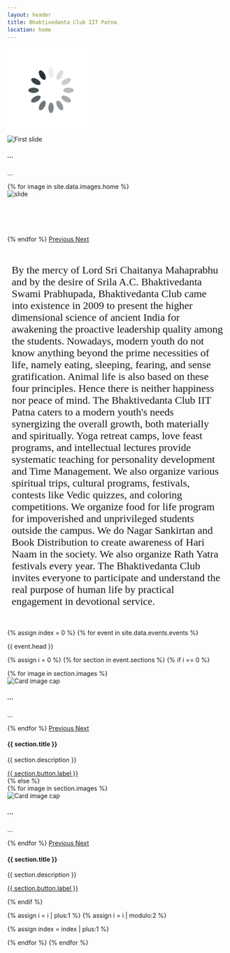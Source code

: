 ```yaml
---
layout: header
title: Bhaktivedanta Club IIT Patna
location: home
---
```

<!-- loader  -->
<div class="loader_bg">
    <div class="loader1"><img src="assets/images/loading.gif" alt="#" /></div>
</div>


<div id="carouselExampleControls" class="carousel slide carousel-fade" data-ride="carousel" data-interval="3000">
  <div class="carousel-inner">
    <div class="carousel-item active">
      <img class="d-block mx-auto img-fluid img-thumbnail" src="https://i.imgur.com/ktr72r7.jpg" alt="First slide">
      <div class="carousel-caption d-none d-md-block">
        <h5>...</h5>
        <p>...</p>
      </div>
    </div>
    {% for image in site.data.images.home %}
    <div class="carousel-item" >
      <img class="d-block mx-auto img-fluid img-thumbnail" src="{{ image.link }}" alt="slide">
      <div class="caption carousel-caption d-md-block">
  	    <h4 style="color: #FFFFFF; font-style: italic;"> {{ image.title }} </h4>
  	    <p style="color: #FFFFFF; font-family: Libre Baskerville;"> {{ image.subtitle }}</p>
  	  </div>
    </div>
    {% endfor %}
  <a class="carousel-control-prev danger" href="#carouselExampleControls" role="button" data-slide="prev">
    <span class="carousel-control-prev-icon" aria-hidden="true"></span>
    <span class="sr-only">Previous</span>
  </a>
  <a class="carousel-control-next danger" href="#carouselExampleControls" role="button" data-slide="next">
    <span class="carousel-control-next-icon" aria-hidden="true"></span>
    <span class="sr-only">Next</span>
  </a>
  </div>
</div>

<div class="container">
	<p style="padding: 5% 10px;font-family: 'Lora', serif;font-size: 1.5rem;">By the mercy of Lord Sri Chaitanya Mahaprabhu and by the desire of Srila A.C. Bhaktivedanta Swami Prabhupada, Bhaktivedanta Club came into existence in 2009 to present the higher dimensional science of ancient India for awakening the proactive leadership quality among the students. Nowadays, modern youth do not know anything beyond the prime necessities of life, namely eating, sleeping, fearing, and sense gratification. Animal life is also based on these four principles. Hence there is neither happiness nor peace of mind. The Bhaktivedanta Club IIT Patna caters to a modern youth's needs synergizing the overall growth, both materially and spiritually. Yoga retreat camps, love feast programs, and intellectual lectures provide systematic teaching for personality development and Time Management. We also organize various spiritual trips, cultural programs, festivals, contests like Vedic quizzes, and coloring competitions. We organize food for life program for impoverished and unprivileged students outside the campus. We do Nagar Sankirtan and Book Distribution to create awareness of Hari Naam in the society. We also organize Rath Yatra festivals every year. The Bhaktivedanta Club invites everyone to participate and understand the real purpose of human life by practical engagement in devotional service. </p>
</div>


<div class="container scroll-animations">
{% assign index = 0 %}
{% for event in site.data.events.events %}
<div class="section-head">
  <p class="theme-content"> {{ event.head }}</p>
</div>

{% assign i = 0 %}
{% for section in event.sections %}
{% if i == 0 %}
  <div class="row animate__animated">
    <div class="col-lg-10 section">
      <div class="card">
        <div class="row ">
          <div class="col-lg-4 col-md-4 col-sm-12">
              <div id="carouselExampleControls{{ forloop.index }}" class="card-img-top carousel slide carousel-fade" data-ride="carousel" data-interval="3000">
                <div class="carousel-inner">
                  {% for image in section.images %}
                  <div class="carousel-item {% if forloop.index == 1 %} active {% endif %}" >
                    <img style="height: 200px;" class="d-block px-auto mx-auto img-fluid card-img-top img-thumbnail" src="{{ image }}" alt="Card image cap">
                    <div class="carousel-caption d-none d-md-block">
                      <h5>...</h5>
                      <p>...</p>
                    </div>
                  </div>
                  {% endfor %}
                  <a class="carousel-control-prev danger" href="#carouselExampleControls{{ forloop.index }}" role="button" data-slide="prev">
                    <span class="carousel-control-prev-icon" aria-hidden="true"></span>
                    <span class="sr-only">Previous</span>
                  </a>
                  <a class="carousel-control-next danger" href="#carouselExampleControls{{ forloop.index }}" role="button" data-slide="next">
                    <span class="carousel-control-next-icon" aria-hidden="true"></span>
                    <span class="sr-only">Next</span>
                  </a>
                </div>
              </div>
          </div>
          <div class="col-lg-8 col-md-8 col-sm-12">
              <div class="card-body px-2">
                  <h4 class="card-title">{{ section.title }}</h4>
                  <p class="card-text">{{ section.description }}</p>
                  <a href="{{ section.button.link }}" class="btn btn-primary">{{ section.button.label }}</a>
              </div>
          </div>
        </div>
      </div>
    </div>
    <div class="col-lg-2"></div>
  </div>
{% else %}
  <div class="row animate__animated">
    <div class="col-lg-2"></div>
    <div class="col-lg-10 section">
      <div class="card">
        <div class="row ">
          <div class="col-lg-4 col-md-4 col-sm-12">
              <div id="carouselExampleControls{{ forloop.index }}" class="card-img-top carousel slide carousel-fade" data-ride="carousel" data-interval="3000">
                <div class="carousel-inner">
                  {% for image in section.images %}
                  <div class="carousel-item {% if forloop.index == 1 %} active {% endif %}" >
                    <img style="height: 200px;" class="d-block px-auto mx-auto img-fluid card-img-top img-thumbnail" src="{{ image }}" alt="Card image cap">
                    <div class="carousel-caption d-none d-md-block">
                      <h5>...</h5>
                      <p>...</p>
                    </div>
                  </div>
                  {% endfor %}
                  <a class="carousel-control-prev danger" href="#carouselExampleControls{{ forloop.index }}" role="button" data-slide="prev">
                    <span class="carousel-control-prev-icon" aria-hidden="true"></span>
                    <span class="sr-only">Previous</span>
                  </a>
                  <a class="carousel-control-next danger" href="#carouselExampleControls{{ forloop.index }}" role="button" data-slide="next">
                    <span class="carousel-control-next-icon" aria-hidden="true"></span>
                    <span class="sr-only">Next</span>
                  </a>
                </div>
              </div>
          </div>
          <div class="col-lg-8 col-md-8 col-sm-12">
              <div class="card-body px-2">
                  <h4 class="card-title">{{ section.title }}</h4>
                  <p class="card-text">{{ section.description }}</p>
                  <a href="{{ section.button.link }}" class="btn btn-primary">{{ section.button.label }}</a>
              </div>
          </div>
        </div>
      </div>
    </div>
  </div>

{% endif %}
  <br>
  
{% assign i = i | plus:1 %}
{% assign i = i | modulo:2 %}

{% assign index = index | plus:1 %}

{% endfor %}
{% endfor %}
</div>

<script type="text/javascript" src="https://code.jquery.com/jquery-3.3.1.min.js"></script>
<script type="text/javascript" src="https://cdnjs.cloudflare.com/ajax/libs/twitter-bootstrap/4.3.1/js/bootstrap.bundle.min.js"></script>
<script type="text/javascript" src="https://cdnjs.cloudflare.com/ajax/libs/jquery-migrate/3.3.1/jquery-migrate.min.js"></script>
<script type="text/javascript" src="/assets/js/index.js"></script>
